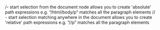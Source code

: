 /-  start selection from the document node allows you to create 'absolute' path expressions e.g. “/html/body/p” matches all the paragraph elements
 // - start selection matching anywhere in the document allows you to create 'relative' path expressions
e.g. “//p” matches all the paragraph elements